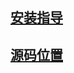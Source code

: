 ## [安装指导](https://devopscube.com/setup-jenkins-on-kubernetes-cluster/)

## [源码位置](https://github.com/scriptcamp/kubernetes-jenkins?ref=devopscube.com)

